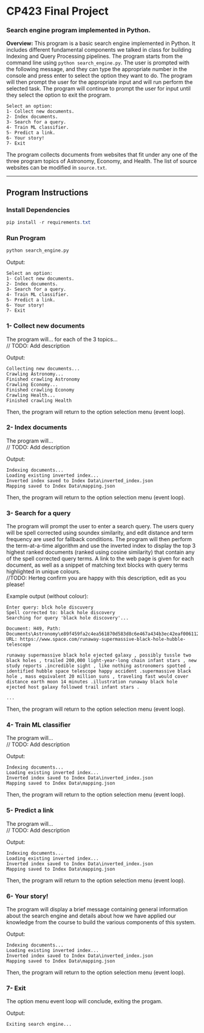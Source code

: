 # **CP423 Final Project**
### **Search engine program implemented in Python.**

**Overview:** This program is a basic search engine implemented in Python. It includes different fundamental components we talked in class for building Indexing and Query Processing pipelines. The program starts from the command line using `python search_engine.py`. The user is prompted with the following message, and they can type the appropriate number in the console and press enter to select the option they want to do. The program will then prompt the user for the appropriate input and will run perform the selected task. The program will continue to prompt the user for input until they select the option to exit the program.

    Select an option:
    1- Collect new documents.
    2- Index documents.
    3- Search for a query.
    4- Train ML classifier.
    5- Predict a link.
    6- Your story!
    7- Exit


The program collects documents from websites that fit under any one of the three program topics of Astronomy, Economy, and Health. The list of source websites can be modified in `source.txt`.

---


## **Program Instructions**

### Install Dependencies
```powershell
pip install -r requirements.txt
```

### Run Program
```Bash
python search_engine.py
```
Output:

    Select an option:
    1- Collect new documents.
    2- Index documents.
    3- Search for a query.
    4- Train ML classifier.
    5- Predict a link.
    6- Your story!
    7- Exit


### 1- Collect new documents

The program will... for each of the 3 topics...  
// TODO: Add description

Output:

    Collecting new documents...
    Crawling Astronomy...
    Finished crawling Astronomy
    Crawling Economy...
    Finished crawling Economy
    Crawling Health...
    Finished crawling Health
Then, the program will return to the option selection menu (event loop).


### 2- Index documents

The program will...   
// TODO: Add description

Output:

    Indexing documents...
    Loading existing inverted index...
    Inverted index saved to Index Data\inverted_index.json
    Mapping saved to Index Data\mapping.json
Then, the program will return to the option selection menu (event loop).


### 3- Search for a query

The program will prompt the user to enter a search query. The users query will be spell corrected using soundex similarity, and edit distance and term frequency are used for fallback conditions. The program will then perform the term-at-a-time algorithm and use the inverted index to display the top 3 highest ranked documents (ranked using cosine similarity) that contain any of the spell corrected query terms. A link to the web page is given for each document, as well as a snippet of matching text blocks with query terms highlighted in unique colours.  
//TODO: Herteg confirm you are happy with this description, edit as you please!

Example output (without colour):

    Enter query: blck hole discuvery
    Spell corrected to: black hole discovery
    Searching for query 'black hole discovery'...
    
    Document: H49, Path: Documents\Astronomy\e89f459fa2c4ea561870d583d8c6e467a434b3ec42eaf006112818eddaf4199d.txt, URL: https://www.space.com/runaway-supermassive-black-hole-hubble-telescope

    runaway supermassive black hole ejected galaxy , possibly tussle two black holes , trailed 200,000 light-year-long chain infant stars , new study reports .incredible sight , like nothing astronomers spotted , identified hubble space telescope happy accident .supermassive black hole , mass equivalent 20 million suns , traveling fast would cover distance earth moon 14 minutes .illustration runaway black hole ejected host galaxy followed trail infant stars .

    ...

Then, the program will return to the option selection menu (event loop).


### 4- Train ML classifier

The program will...   
// TODO: Add description

Output:

    Indexing documents...
    Loading existing inverted index...
    Inverted index saved to Index Data\inverted_index.json
    Mapping saved to Index Data\mapping.json
Then, the program will return to the option selection menu (event loop).


### 5- Predict a link

The program will...   
// TODO: Add description

Output:

    Indexing documents...
    Loading existing inverted index...
    Inverted index saved to Index Data\inverted_index.json
    Mapping saved to Index Data\mapping.json
Then, the program will return to the option selection menu (event loop).


### 6- Your story!

The program will display a brief message containing general information about the search engine and details about how we have applied our knowledge from the course to build the various components of this system.

Output:

    Indexing documents...
    Loading existing inverted index...
    Inverted index saved to Index Data\inverted_index.json
    Mapping saved to Index Data\mapping.json
Then, the program will return to the option selection menu (event loop).


### 7- Exit

The option menu event loop will conclude, exiting the progam.

Output:

    Exiting search engine...
